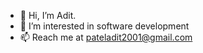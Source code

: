 - 👋 Hi, I’m Adit.
- 👀 I’m interested in software development
- 📫 Reach me at pateladit2001@gmail.com

<!---
aditpatel01/aditpatel01 is a ✨ special ✨ repository because its `README.md` (this file) appears on your GitHub profile.
You can click the Preview link to take a look at your changes.
--->
